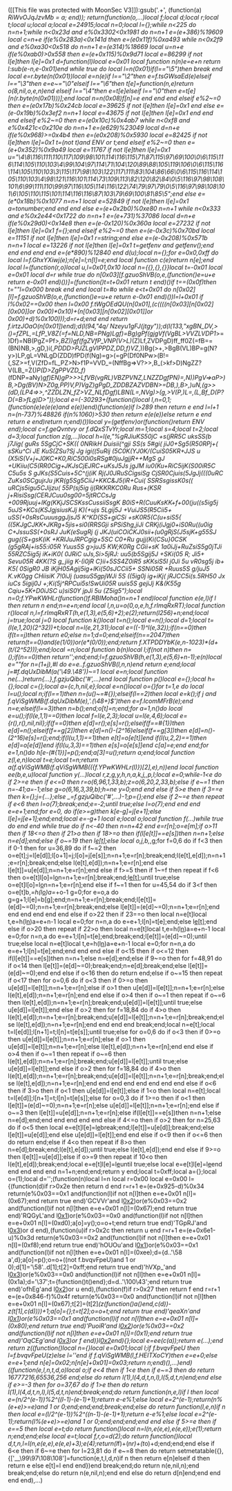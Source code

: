 ([[This file was protected with MoonSec V3]]):gsub('.+', (function(a) _RiWvOJqJzvMb = a; end)); return(function(o,...)local f;local d;local r;local t;local u;local a;local e=24915;local n=0;local l={};while n<225 do n=n+1;while n<0x23d and e%0x3302<0x1981 do n=n+1 e=(e+386)%19609 local c=n+e if(e%0x283a)<0x141d then e=(e*0x11f)%0xa493 while n<0x2f9 and e%0xa30<0x518 do n=n+1 e=(e*314)%18669 local u=n+e if(e%0xab0)>0x558 then e=(e+0x115)%0x9d71 local e=86299 if not l[e]then l[e]=0x1 d=function(l)local e=0x01 local function n(n)e=e+n return l:sub(e-n,e-0x01)end while true do local l=n(0x01)if(l=="\5")then break end local e=r.byte(n(0x01))local e=n(e)if l=="\2"then e=f.tsGWsaEd(e)elseif l=="\3"then e=e~="\0"elseif l=="\6"then t[e]=function(n,e)return o(8,nil,o,e,n)end elseif l=="\4"then e=t[e]elseif l=="\0"then e=t[e][n(r.byte(n(0x01)))];end local n=n(0x08)f[n]=e end end end elseif e%2~=0 then e=(e*0x17b)%0x24cb local e=39625 if not l[e]then l[e]=0x1 end else e=(e-0x19b)%0x3ef2 n=n+1 local e=43675 if not l[e]then l[e]=0x1 end end end elseif e%2~=0 then e=(e*0x10c)%0x4ab7 while n<0xf8 and e%0x421c<0x210e do n=n+1 e=(e*629)%23049 local d=n+e if(e%0x968)>=0x4b4 then e=(e*0x208)%0x5930 local e=82425 if not l[e]then l[e]=0x1 t=(not t)and _ENV or t;end elseif e%2~=0 then e=(e+0x352)%0x9a49 local e=11767 if not l[e]then l[e]=0x1 u="\4\8\116\111\110\117\109\98\101\114\116\115\71\87\115\97\69\100\0\6\115\116\114\105\110\103\4\99\104\97\114\71\104\120\89\88\105\119\106\0\6\115\116\114\105\110\103\3\115\117\98\103\122\117\111\83\104\86\66\0\6\115\116\114\105\110\103\4\98\121\116\101\114\73\109\113\82\120\82\84\0\5\116\97\98\108\101\6\99\111\110\99\97\116\105\114\116\122\74\79\97\79\0\5\116\97\98\108\101\6\105\110\115\101\114\116\116\87\103\79\69\100\81\85\5";end else e=(e*0x18b)%0x1077 n=n+1 local e=52849 if not l[e]then l[e]=0x1 a=tonumber;end end end else e=(e+0x2b0)%0xe80 n=n+1 while n<0x333 and e%0x2e44<0x1722 do n=n+1 e=(e+731)%37086 local d=n+e if(e%0x29d0)<0x14e8 then e=(e-0x120)%0x360a local e=27232 if not l[e]then l[e]=0x1 f={};end elseif e%2~=0 then e=(e-0x3c)%0x70bd local e=11151 if not l[e]then l[e]=0x1 r=string;end else e=(e-0x208)%0x571b n=n+1 local e=13226 if not l[e]then l[e]=0x1 t=getfenv and getfenv();end end end end end e=(e*890)%12840 end d(u);local n={};for e=0x0,0xff do local l=f.GhxYXiwj(e);n[e]=l;n[l]=e;end local function c(e)return n[e];end local l=(function(r,o)local u,l=0x01,0x10 local n={{},{},{}}local t=-0x01 local e=0x01 local d=r while true do n[0x03][f.gzuoShVB(o,e,(function()e=u+e return e-0x01 end)())]=(function()t=t+0x01 return t end)()if t==(0x0f)then t=""l=0x000 break end end local t=#o while e<t+0x01 do n[0x02][l]=f.gzuoShVB(o,e,(function()e=u+e return e-0x01 end)())l=l+0x01 if l%0x02==0x00 then l=0x00 f.tWgOEdQU(n[0x01],(c((((n[0x03][n[0x02][0x00]]or 0x00)*0x10)+(n[0x03][n[0x02][0x01]]or 0x00)+d)%0x100)));d=r+d;end end return f.irtzJOaO(n[0x01])end);d(l(94,"4q/ Nzeyu1gFJ(jtgy"));d(l(133,"xgBN_DV,>()=fZPL,=LfP_V8Z(_=f=NLD,NB=PNg)Lgf)=Bg)gPf(gjgVf(VgBL>VVZLVDP1_>=)Df)=NB(PgZ=Pf>_,BZ))gf(fgZVfP_VNP(V>L)_(Z)Lf,ZVDPgD)ff_ff0Z(=fB==(BN)NB,>,gD,)i(,_PDDD>PJZLgVlPPDZ,DD,f)_VZ__,))Bg(>+,>BgB(VL)BP=g(N?y>)LP,gL=VNLgD(ZDD)fPD(f(Ng)=g>(=gP(Df0NPw>(B!=(,SZ>=f,V(ZfD=fL_PZ>N>f1P=VVD_=(NffBg=>V?>>,B_(>kf>D)NgZZ?V(LB_=Z(_)P(D>ZgPPVZD_f)_(fDNP=aNy)_gf)_EN)gP>>>LfVB(vgRL)VBZPVNZ,LNZZDgfPN)=,N))PgV=>aP>)B,>Dg(BV)N>Z0g,PP)V,P)VgZ)_gPgD_ZDDBZAZVDBN>=DB,),B>,)uN,(g>>(dD,(LP4=>>,^ZZDLZN_fZ>_VZ_NLfDgf)LBN(L=,NVg)>(g,>V(P,)L=,(L_,Bf_D(P?D(=_B>fLg)D>"));local e=(-30293+(function()local l,n=0,1;(function(e)e(e(e)and e(e))end)(function(e)if l>289 then return e end l=l+1 n=(n-737)%48826 if(n%1060)>530 then return e(e(e))else return e end return e end)return n;end)())local y=(getfenv)or(function()return _ENV end);local c=f.geQvntvy or f.dQxSTvYr;local m=1;local s=4;local t=2;local d=3;local function z(g,...)local h=l(e,"%gRJiuKS50jC +s(jRR5C uksSS(b j7Jig( guRs 5SgCjC+SK(( 0NRikH Duisii(^gji SS(s 5#gi( jiJ0+Sg5(R50RPj+( sSKu^Ci JE KuS(ZSu?Sj Jg igi((5uRij (5C0K(YJ0K/(CuiS05KR+JJS  u (X5iS(V+j+J0KC*K0,RiC500i0sRSg#0juJgjjR++MgS gJ +UKiiu(C5(RR0Cig+JKJsCjEJRC+uKsJ5Js jgJM iu0(Ku+RiC5ijK(S00iR5C C5u5s S gJKs(S5Cuis+5C^(j(iK  Rj(J0JRuSCigsiSg CjSR0Cjuis(5JgJj(((0uRC ZuKs0SCgujrJu jKR(g5Sg5CiiJ+KKC&J5(iR+Cui( SSRSsgissK0s(( uRCjs5igu5CJijzu( 55P(sj5ig  ij(RKKRKC0Ru Rus+(KSR j+RisiSsg(CERJCuu0sg00=5jtRCCsJg +009Rjuuj+IKg(KKjJSCSKssCussiiSsgK *B0iS+R(CuuKsKK+f+00(ju((s5ig5j 5uJS+*KCs(KSJgjsiusKJj  K)(+ujs 5Lgij5J +VuiJS5(R5Cii5+  uSS(+0sRsCuuusggJjsJ5  K^KD(SS+giCSi +sK0*R5(C(u+siS5{ ((5KJgCJKK+JKRg+5jis+si0(RRSGji sPSiShg,jiJi CRKj(iJgj0+iS0Ru((u0ig C+JssuSS(+0sRJ JuK(eSugRj (j JKJ(uiCOiCKJ0sii+(u0gRjS(J5sjK+g55SJ  gug({S+gsK(iK +KRIJuJRPCgig+5SC C0+Ru gujj(Ki(CSu}0CSK (g5gRAj+is55:i05R  Yuus5S g>juJ5  KW;K0Rg CGii+sK 1a0iJj+RuZsiS5g0jTJi 55RZC5ig5j iK+iK0( 0JRiC uJs,Si>5jRJ: uu5(b5Sgij5J +SKi(05 R; Ji5+ Sevu05R  4KK(?S g_jiig  K-(i0jR C}ii+5SS4Z0iR5 sKKsiS5I j0Ji 5u vR0sg5j ib+ K5( 0<JKCCi s>SigR0 JB iKjH05Agij5ig+lKi(50sJCCii5+ SSNi05R +Ruus5S g/juJ5  K.vK0gg CHiisiK 7!0iJj (uasuS5gpjWJi 5S ((5ig0j ig+iKj( jRJCC5i(s.5RH50 Jx iuCs 5igij0J +;Ki(5j^RPCui5s!SwUi05R  uuis5S gejiJj  K&(K55g Cqiu+5K+D*0iJSC u)siS0Y jpJi 5u (Z5ig5");local n=0;f.YPwKWHLr(function()f.RBIMoha_()n=n+1 end)local function e(e,l)if l then return n end;n=e+n;end local l,n,u=o(0,o,e,h,f.rImqRxRT);local function r()local n,l=f.rImqRxRT(h,e(1,3),e(5,6)+2);e(2);return(l*256)+n;end;local j=true;local j=0 local function k()local t=n();local e=n();local d=1;local t=(l(e,1,20)*(2^32))+t;local n=l(e,21,31);local e=((-1)^l(e,32));if(n==0)then if(t==j)then return e*0;else n=1;d=0;end;elseif(n==2047)then return(t==0)and(e*(1/0))or(e*(0/0));end;return f.XTPDDYbK(e,n-1023)*(d+(t/(2^52)));end;local _=n;local function b(n)local l;if(not n)then n=_();if(n==0)then return'';end;end;l=f.gzuoShVB(h,e(1,3),e(5,6)+n-1);e(n)local e=""for n=(1+j),#l do e=e..f.gzuoShVB(l,n,n)end return e;end;local j=#f.dqUxDibM(a('\49.\48'))~=1 local e=n;local function ne(...)return{...},f.gzjuQibc('#',...)end local function p()local e={};local h={};local c={};local a={c,h,nil,e};local e=n()local o={}for t=1,e do local l=u();local n;if(l==1)then n=(u()~=#{});elseif(l==2)then local e=k();if j and f.qViSgWMB(f.dqUxDibM(e),'.(\48+)$')then e=f.IcomMFrB(e);end n=e;elseif(l==3)then n=b();end;o[t]=n;end;for a=1,n()do local e=u();if(l(e,1,1)==0)then local f=l(e,2,3);local u=l(e,4,6);local e={r(),r(),nil,nil};if(f==0)then e[d]=r();e[s]=r();elseif(f==#{1})then e[d]=n();elseif(f==g[2])then e[d]=n()-(2^16)elseif(f==g[3])then e[d]=n()-(2^16)e[s]=r();end;if(l(u,1,1)==1)then e[t]=o[e[t]]end if(l(u,2,2)==1)then e[d]=o[e[d]]end if(l(u,3,3)==1)then e[s]=o[e[s]]end c[a]=e;end end;for e=1,n()do h[e-(#{1})]=p();end;a[3]=u();return a;end;local function z(l,e,n)local t=e;local t=n;return a(f.qViSgWMB(f.qViSgWMB(({f.YPwKWHLr(l)})[2],e),n))end local function ee(b,e,u)local function y(...)local r,z,g,y,h,n,a,k,j,_,p,l;local e=0;while-1<e do if 2>=e then if e<=0 then r=o(6,96,1,33,b);z=o(6,20,2,33,b);else if e~=1 then n=-41;a=-1;else g=o(6,16,3,39,b);h=ne y=0;end end else if 5>e then if 3==e then k={};j={...};else _=f.gzjuQibc('#',...)-1;p={};end else if 2~=e then repeat if e<6 then l=o(7);break;end;e=-2;until true;else l=o(7);end end end e=e+1;end;for e=0,_ do if(e>=g)then k[e-g]=j[e+1];else l[e]=j[e+1];end;end;local e=_-g+1 local e;local o;local function f(...)while true do end end while true do if n<-40 then n=n+42 end e=r[n];o=e[m];if o>11 then if 18<=o then if 21>o then if 18>=o then if(l[e[t]]==e[s])then n=n+1;else n=e[d];end;else if o~=19 then l[e[t]]();else local o,j,b,_,g;for f=0,6 do if f<3 then if 0<f then if f>-1 then for u=36,89 do if f~=2 then o=e[t];j=l[e[d]];l[o+1]=j;l[o]=j[e[s]];n=n+1;e=r[n];break;end;l(e[t],e[d]);n=n+1;e=r[n];break;end;else l(e[t],e[d]);n=n+1;e=r[n];end else l[e[t]]=u[e[d]];n=n+1;e=r[n];end else if f>=5 then if 1~=f then repeat if f<6 then o=e[t]l[o]=l[o](c(l,o+1,a))n=n+1;e=r[n];break;end;l[e[t]]();until true;else o=e[t]l[o]=l[o](c(l,o+1,a))n=n+1;e=r[n];end else if f~=1 then for u=45,54 do if 3<f then o=e[t]b,_=h(l[o](c(l,o+1,e[d])))a=_+o-1 g=0;for e=o,a do g=g+1;l[e]=b[g];end;n=n+1;e=r[n];break;end;l[e[t]]=(e[d]~=0);n=n+1;e=r[n];break;end;else l[e[t]]=(e[d]~=0);n=n+1;e=r[n];end end end end end end else if o>22 then if 23==o then local n=e[t]local t,e=h(l[n](c(l,n+1,e[d])))a=e+n-1 local e=0;for n=n,a do e=e+1;l[n]=t[e];end;else l[e[t]]();end else if o>20 then repeat if 22>o then local n=e[t]local t,e=h(l[n](c(l,n+1,e[d])))a=e+n-1 local e=0;for n=n,a do e=e+1;l[n]=t[e];end;break;end;l[e[t]]=(e[d]~=0);until true;else local n=e[t]local t,e=h(l[n](c(l,n+1,e[d])))a=e+n-1 local e=0;for n=n,a do e=e+1;l[n]=t[e];end;end end end else if o<15 then if o<=12 then if(l[e[t]]==e[s])then n=n+1;else n=e[d];end;else if 9~=o then for f=48,91 do if o<14 then l[e[t]]=(e[d]~=0);break;end;n=e[d];break;end;else l[e[t]]=(e[d]~=0);end end else if o<16 then do return end;else if o~=15 then repeat if o<17 then for o=0,6 do if o<3 then if 0>=o then u[e[d]]=l[e[t]];n=n+1;e=r[n];else if o>1 then u[e[d]]=l[e[t]];n=n+1;e=r[n];else l(e[t],e[d]);n=n+1;e=r[n];end end else if o>4 then if o~=1 then repeat if o~=6 then l(e[t],e[d]);n=n+1;e=r[n];break;end;u[e[d]]=l[e[t]];until true;else u[e[d]]=l[e[t]];end else if o>2 then for f=18,84 do if 4>o then l(e[t],e[d]);n=n+1;e=r[n];break;end;u[e[d]]=l[e[t]];n=n+1;e=r[n];break;end;else l(e[t],e[d]);n=n+1;e=r[n];end end end end break;end;local n=e[t];local t=l[e[d]];l[n+1]=t;l[n]=t[e[s]];until true;else for o=0,6 do if o<3 then if 0>=o then u[e[d]]=l[e[t]];n=n+1;e=r[n];else if o>1 then u[e[d]]=l[e[t]];n=n+1;e=r[n];else l(e[t],e[d]);n=n+1;e=r[n];end end else if o>4 then if o~=1 then repeat if o~=6 then l(e[t],e[d]);n=n+1;e=r[n];break;end;u[e[d]]=l[e[t]];until true;else u[e[d]]=l[e[t]];end else if o>2 then for f=18,84 do if 4>o then l(e[t],e[d]);n=n+1;e=r[n];break;end;u[e[d]]=l[e[t]];n=n+1;e=r[n];break;end;else l(e[t],e[d]);n=n+1;e=r[n];end end end end end end end end else if o<6 then if 3>o then if o<1 then u[e[d]]=l[e[t]];else if 1<o then local n=e[t];local t=l[e[d]];l[n+1]=t;l[n]=t[e[s]];else for o=0,3 do if 1>=o then if o<1 then l[e[t]]=(e[d]~=0);n=n+1;e=r[n];else u[e[d]]=l[e[t]];n=n+1;e=r[n];end else if o~=3 then l[e[t]]=u[e[d]];n=n+1;e=r[n];else if(l[e[t]]==e[s])then n=n+1;else n=e[d];end;end end end end end else if 4<=o then if o>2 then for n=25,63 do if o<5 then local e=e[t]l[e]=l[e](c(l,e+1,a))break;end;l[e[t]]=u[e[d]];break;end;else l[e[t]]=u[e[d]];end else u[e[d]]=l[e[t]];end end else if o<9 then if o<=6 then do return end;else if 4<o then repeat if 8>o then n=e[d];break;end;l(e[t],e[d]);until true;else l(e[t],e[d]);end end else if 9>=o then l[e[t]]=u[e[d]];else if o>=9 then repeat if 10<o then l(e[t],e[d]);break;end;local e=e[t]l[e]=l[e](c(l,e+1,a))until true;else local e=e[t]l[e]=l[e](c(l,e+1,a))end end end end end n=1+n;end;end;return y end;local t=0xff;local a={};local o=(1);local d='';(function(n)local l=n local r=0x00 local e=0x00 l={(function(d)if r>0x2e then return d end r=r+1 e=(e+0x925-d)%0x34 return(e%0x03==0x1 and(function(l)if not n[l]then e=e+0x01 n[l]=(0x67);end return true end)'GCVVr'and l[0x2](0x1f4+d))or(e%0x03==0x2 and(function(l)if not n[l]then e=e+0x01 n[l]=(0x67);end return true end)'RQGyL'and l[0x1](d+0x121))or(e%0x03==0x0 and(function(l)if not n[l]then e=e+0x01 n[l]=(0xd0);a[o]=y();o=o+t;end return true end)'TGpRJ'and l[0x3](d+0x151))or d end),(function(u)if r>0x2c then return u end r=r+1 e=(e+0x6e1-u)%0x3d return(e%0x03==0x2 and(function(l)if not n[l]then e=e+0x01 n[l]=(0xf8);end return true end)'hOUOu'and l[0x1](0x140+u))or(e%0x03==0x1 and(function(l)if not n[l]then e=e+0x01 n[l]=(0xee);d={d..'\58 a',d};a[o]=p();o=o+((not f.bvqvFpeU)and 1 or 0);d[1]='\58'..d[1];t[2]=0xff;end return true end)'hVXp_'and l[0x3](u+0x300))or(e%0x03==0x0 and(function(l)if not n[l]then e=e+0x01 n[l]=(0x1a);d='\37';t={function()t()end};d=d..'\100\43';end return true end)'ofhEg'and l[0x2](u+0xe5))or u end),(function(f)if r>0x27 then return f end r=r+1 e=(e+0x846-f)%0x4f return(e%0x03==0x0 and(function(l)if not n[l]then e=e+0x01 n[l]=(0x67);t[2]=(t[2]*(z(function()a()end,c(d))-z(t[1],c(d))))+1;a[o]={};t=t[2];o=o+t;end return true end)'qeaXn'and l[0x1](0xab+f))or(e%0x03==0x1 and(function(l)if not n[l]then e=e+0x01 n[l]=(0x80);end return true end)'PuoiR'and l[0x2](f+0x1b4))or(e%0x03==0x2 and(function(l)if not n[l]then e=e+0x01 n[l]=(0x1);end return true end)'OqCEg'and l[0x3](f+0xde))or f end)}l[0x2](0x1ab2)end){};local e=ee(c(a));return e(...);end return z((function()local n={}local e=0x01;local l;if f.bvqvFpeU then l=f.bvqvFpeU(z)else l=''end if f.qViSgWMB(l,f.HEITXoCY)then e=e+0;else e=e+1;end n[e]=0x02;n[n[e]+0x01]=0x03;return n;end)(),...)end)((function(e,l,n,t,d,o)local o;if e<4 then if 1<e then if e~=3 then do return 16777216,65536,256 end;else do return l(1),l(4,d,t,n,l),l(5,d,t,n)end;end else if e>=-3 then for o=37,67 do if 1>e then do return l(1),l(4,d,t,n,l),l(5,d,t,n)end;break;end;do return function(n,e,l)if l then local e=(n/2^(e-1))%2^((l-1)-(e-1)+1);return e-e%1;else local e=2^(e-1);return(n%(e+e)>=e)and 1 or 0;end;end;end;break;end;else do return function(l,e,n)if n then local e=(l/2^(e-1))%2^((n-1)-(e-1)+1);return e-e%1;else local e=2^(e-1);return(l%(e+e)>=e)and 1 or 0;end;end;end;end end else if 5>=e then if e==5 then local e=t;do return function()local n=l(n,e(e,e),e(e,e));e(1);return n;end;end;else local e=t;local f,r,o=d(2);do return function()local d,t,n,l=l(n,e(e,e),e(e,e)+3);e(4);return(l*f)+(n*r)+(t*o)+d;end;end;end else if 6<e then if 6~=e then for l=23,81 do if e~=8 then do return setmetatable({},{['__\99\97\108\108']=function(e,t,l,d,n)if n then return e[n]elseif d then return e else e[t]=l end end})end break;end;do return n(e,nil,n);end break;end;else do return n(e,nil,n);end end else do return d[n]end;end end end end),...)


